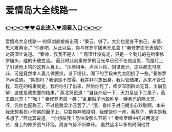 # 爱情岛大全线路一

### <a href="https://github.com/xinfue/dunp/issues/2">👉👉👉♥♥点此进入♥观看入口👈👉👉</a>

爱情岛大全线路一
的佩剑直接被击落：“秦云，够了。大壮也是身不由己，亲情、忠义难两全。”
    “你走吧，从此以后，你与修罗军团再无瓜葛！”秦修罗面无表情的对高深壮说道。
    “秦帅，我我不是人！”
    高深壮没有走，只是一个劲儿的在给秦修罗磕头，磕的头破血流。
    而此时此刻秦修罗的目光早已经不在他这里，而是盯上了引诱他上钩的这群人身上。
    “沙场相争，点兵斗将，阴谋诡计，这些都无可厚非，可是竟然拿人妻儿做要挟，设下埋伏，阁下的手段未免太阴损了一些。”秦修罗冷声说道。
    “阴损吗？我倒是不觉得，我并非军旅出身，我只管结果，从来不管过程，现在的结果就是，我将你引了出来，然后你死了，修罗军团群龙无首，土崩瓦解，这便是我想要的结果。”
    燕北冥说道：“自我介绍一下，天刀皇坐下二弟子，燕王燕北冥！”
    “嗤！”
    秦修罗不屑一笑：“乱臣贼子也敢称皇，特务司的燕北冥，哼，凭你也配称王，不过是跳梁小丑罢了。”
    “哦，看样子对旧朝忠心耿耿啊，本来我还想看在小师弟的面子上，只要你弃暗投明，我便饶你一命，看样子，确实是我多想了。”燕北冥说道。
    “你想杀我？恐怕没那么容易！”
    秦修罗眼中闪过两道赤芒，身上的修罗战气环绕，周身气势不断攀升。
    虽然这半年多的时间他并
